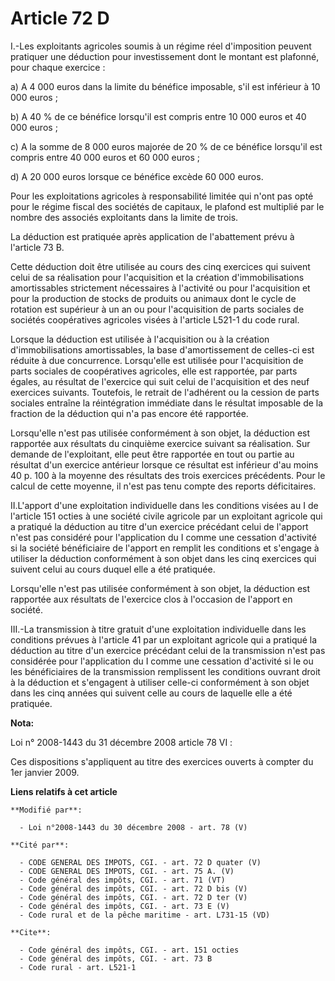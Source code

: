# Article 72 D

I.-Les exploitants agricoles soumis à un régime réel d'imposition peuvent pratiquer une déduction pour investissement dont le
montant est plafonné, pour chaque exercice : 

a) A 4 000 euros dans la limite du bénéfice imposable, s'il est inférieur à 10 000 euros ; 

b) A 40 % de ce bénéfice lorsqu'il est compris entre 10 000 euros et 40 000 euros ; 

c) A la somme de 8 000 euros majorée de 20 % de ce bénéfice lorsqu'il est compris entre 40 000 euros et 60 000 euros ; 

d) A 20 000 euros lorsque ce bénéfice excède 60 000 euros. 

Pour les exploitations agricoles à responsabilité limitée qui n'ont pas opté pour le régime fiscal des sociétés de capitaux,
le plafond est multiplié par le nombre des associés exploitants dans la limite de trois. 

La déduction est pratiquée après application de l'abattement prévu à l'article 73 B. 

Cette déduction doit être utilisée au cours des cinq exercices qui suivent celui de sa réalisation pour l'acquisition et la
création d'immobilisations amortissables strictement nécessaires à l'activité ou pour l'acquisition et pour la production de
stocks de produits ou animaux dont le cycle de rotation est supérieur à un an ou pour l'acquisition de parts sociales de
sociétés coopératives agricoles visées à l'article L521-1 du code rural. 

Lorsque la déduction est utilisée à l'acquisition ou à la création d'immobilisations amortissables, la base d'amortissement
de celles-ci est réduite à due concurrence. Lorsqu'elle est utilisée pour l'acquisition de parts sociales de coopératives
agricoles, elle est rapportée, par parts égales, au résultat de l'exercice qui suit celui de l'acquisition et des neuf
exercices suivants. Toutefois, le retrait de l'adhérent ou la cession de parts sociales entraîne la réintégration immédiate
dans le résultat imposable de la fraction de la déduction qui n'a pas encore été rapportée. 

Lorsqu'elle n'est pas utilisée conformément à son objet, la déduction est rapportée aux résultats du cinquième exercice
suivant sa réalisation. Sur demande de l'exploitant, elle peut être rapportée en tout ou partie au résultat d'un exercice
antérieur lorsque ce résultat est inférieur d'au moins 40 p. 100 à la moyenne des résultats des trois exercices précédents.
Pour le calcul de cette moyenne, il n'est pas tenu compte des reports déficitaires. 

II.L'apport d'une exploitation individuelle dans les conditions visées au I de l'article 151 octies à une société civile
agricole par un exploitant agricole qui a pratiqué la déduction au titre d'un exercice précédant celui de l'apport n'est pas
considéré pour l'application du I comme une cessation d'activité si la société bénéficiaire de l'apport en remplit les
conditions et s'engage à utiliser la déduction conformément à son objet dans les cinq exercices qui suivent celui au cours
duquel elle a été pratiquée. 

Lorsqu'elle n'est pas utilisée conformément à son objet, la déduction est rapportée aux résultats de l'exercice clos à
l'occasion de l'apport en société. 

III.-La transmission à titre gratuit d'une exploitation individuelle dans les conditions prévues à l'article 41 par un
exploitant agricole qui a pratiqué la déduction au titre d'un exercice précédant celui de la transmission n'est pas
considérée pour l'application du I comme une cessation d'activité si le ou les bénéficiaires de la transmission remplissent
les conditions ouvrant droit à la déduction et s'engagent à utiliser celle-ci conformément à son objet dans les cinq années
qui suivent celle au cours de laquelle elle a été pratiquée.

**Nota:**

Loi n° 2008-1443 du 31 décembre 2008 article 78 VI :

Ces dispositions s'appliquent au titre des exercices ouverts à compter du 1er janvier 2009.

**Liens relatifs à cet article**

	**Modifié par**:

	  - Loi n°2008-1443 du 30 décembre 2008 - art. 78 (V)

	**Cité par**:

	  - CODE GENERAL DES IMPOTS, CGI. - art. 72 D quater (V)
	  - CODE GENERAL DES IMPOTS, CGI. - art. 75 A. (V)
	  - Code général des impôts, CGI. - art. 71 (VT)
	  - Code général des impôts, CGI. - art. 72 D bis (V)
	  - Code général des impôts, CGI. - art. 72 D ter (V)
	  - Code général des impôts, CGI. - art. 73 E (V)
	  - Code rural et de la pêche maritime - art. L731-15 (VD)

	**Cite**:

	  - Code général des impôts, CGI. - art. 151 octies
	  - Code général des impôts, CGI. - art. 73 B
	  - Code rural - art. L521-1
